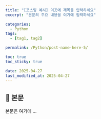 ```yaml
---
title: "[포스팅 예시] 이곳에 제목을 입력하세요"
excerpt: "본문의 주요 내용을 여기에 입력하세요"

categories:
  - Python
tags:
  - [tag1, tag2]

permalink: /Python/post-name-here-5/

toc: true
toc_sticky: true

date: 2025-04-27
last_modified_at: 2025-04-27
---
```


## 🦥 본문

본문은 여기에 ...
